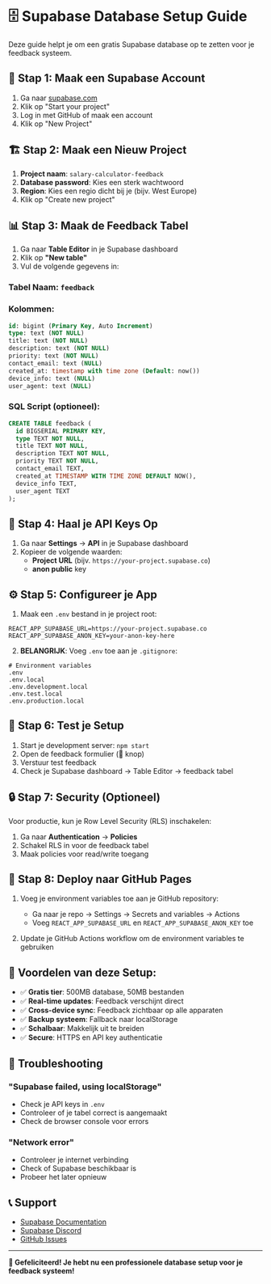 # 🗄️ Supabase Database Setup Guide

Deze guide helpt je om een gratis Supabase database op te zetten voor je feedback systeem.

## 🚀 Stap 1: Maak een Supabase Account

1. Ga naar [supabase.com](https://supabase.com)
2. Klik op "Start your project"
3. Log in met GitHub of maak een account
4. Klik op "New Project"

## 🏗️ Stap 2: Maak een Nieuw Project

1. **Project naam**: `salary-calculator-feedback`
2. **Database password**: Kies een sterk wachtwoord
3. **Region**: Kies een regio dicht bij je (bijv. West Europe)
4. Klik op "Create new project"

## 📊 Stap 3: Maak de Feedback Tabel

1. Ga naar **Table Editor** in je Supabase dashboard
2. Klik op **"New table"**
3. Vul de volgende gegevens in:

### Tabel Naam: `feedback`

### Kolommen:

```sql
id: bigint (Primary Key, Auto Increment)
type: text (NOT NULL)
title: text (NOT NULL)
description: text (NOT NULL)
priority: text (NOT NULL)
contact_email: text (NULL)
created_at: timestamp with time zone (Default: now())
device_info: text (NULL)
user_agent: text (NULL)
```

### SQL Script (optioneel):

```sql
CREATE TABLE feedback (
  id BIGSERIAL PRIMARY KEY,
  type TEXT NOT NULL,
  title TEXT NOT NULL,
  description TEXT NOT NULL,
  priority TEXT NOT NULL,
  contact_email TEXT,
  created_at TIMESTAMP WITH TIME ZONE DEFAULT NOW(),
  device_info TEXT,
  user_agent TEXT
);
```

## 🔑 Stap 4: Haal je API Keys Op

1. Ga naar **Settings** → **API** in je Supabase dashboard
2. Kopieer de volgende waarden:
   - **Project URL** (bijv. `https://your-project.supabase.co`)
   - **anon public** key

## ⚙️ Stap 5: Configureer je App

1. Maak een `.env` bestand in je project root:

```env
REACT_APP_SUPABASE_URL=https://your-project.supabase.co
REACT_APP_SUPABASE_ANON_KEY=your-anon-key-here
```

2. **BELANGRIJK**: Voeg `.env` toe aan je `.gitignore`:

```gitignore
# Environment variables
.env
.env.local
.env.development.local
.env.test.local
.env.production.local
```

## 🚀 Stap 6: Test je Setup

1. Start je development server: `npm start`
2. Open de feedback formulier (💬 knop)
3. Verstuur test feedback
4. Check je Supabase dashboard → Table Editor → feedback tabel

## 🔒 Stap 7: Security (Optioneel)

Voor productie, kun je Row Level Security (RLS) inschakelen:

1. Ga naar **Authentication** → **Policies**
2. Schakel RLS in voor de feedback tabel
3. Maak policies voor read/write toegang

## 📱 Stap 8: Deploy naar GitHub Pages

1. Voeg je environment variables toe aan je GitHub repository:
   - Ga naar je repo → Settings → Secrets and variables → Actions
   - Voeg `REACT_APP_SUPABASE_URL` en `REACT_APP_SUPABASE_ANON_KEY` toe

2. Update je GitHub Actions workflow om de environment variables te gebruiken

## 🎯 Voordelen van deze Setup:

- ✅ **Gratis tier**: 500MB database, 50MB bestanden
- ✅ **Real-time updates**: Feedback verschijnt direct
- ✅ **Cross-device sync**: Feedback zichtbaar op alle apparaten
- ✅ **Backup systeem**: Fallback naar localStorage
- ✅ **Schalbaar**: Makkelijk uit te breiden
- ✅ **Secure**: HTTPS en API key authenticatie

## 🔧 Troubleshooting

### "Supabase failed, using localStorage"

- Check je API keys in `.env`
- Controleer of je tabel correct is aangemaakt
- Check de browser console voor errors

### "Network error"

- Controleer je internet verbinding
- Check of Supabase beschikbaar is
- Probeer het later opnieuw

## 📞 Support

- [Supabase Documentation](https://supabase.com/docs)
- [Supabase Discord](https://discord.supabase.com)
- [GitHub Issues](https://github.com/supabase/supabase/issues)

---

**🎉 Gefeliciteerd! Je hebt nu een professionele database setup voor je feedback systeem!**

